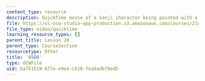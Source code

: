 ```yaml
---
content_type: resource
description: QuickTime movie of a kanji character being painted with a brush.
file: https://ol-ocw-studio-app-production.s3.amazonaws.com/courses/21g-504-japanese-iv-spring-2009/ba751519677ee9eacb16fea8adb78ed5_4588.mov
file_type: video/quicktime
learning_resource_types: []
parent_title: Lesson 20
parent_type: CourseSection
resourcetype: Other
title: '4588'
type: OCWFile
uid: ba751519-677e-e9ea-cb16-fea8adb78ed5
---
```

